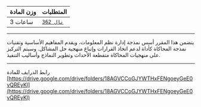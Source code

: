 | وزن المادة | المتطلبات |
|---|---|
| 3 ساعات | [`نال 362`](https://infosystems.blog/plan-study/course/IS-362) |

---

يتضمن هذا المقرر أسس نمذجة إدارة نظم المعلومات، ويقدم المفاهيم الأساسية وتقنيات نمذجة المحاكاة كأداة لدعم اتخاذ القرارات
وإتباع منهجية حل المشاكل. وسيتم التركيز على منهجيات المحاكاة متقطعة الأحداث وتطوير النماذج وأساليب التنفيذ.

---
رابط الدرايف للمادة
[https://drive.google.com/drive/folders/18AGVCCoGJYWTHxFENgoeyGeE0vQREyKl](https://drive.google.com/drive/folders/18AGVCCoGJYWTHxFENgoeyGeE0vQREyKl)
